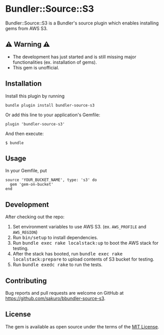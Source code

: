 # Bundler::Source::S3

Bundler::Source::S3 is a Bundler's source plugin which enables installing gems from AWS S3.

## :warning: Warning :warning:

* The development has just started and is still missing major functionalities (ex. installation of gems).
* This gem is unofficial.

## Installation

Install this plugin by running

```
bundle plugin install bundler-source-s3
```

Or add this line to your application's Gemfile:

```
plugin 'bundler-source-s3'
```

And then execute:

```
$ bundle
```

## Usage

In your Gemfile, put

```
source 'YOUR_BUCKET_NAME', type: 's3' do
  gem 'gem-on-bucket'
end
```

## Development

After checking out the repo:

1. Set environment variables to use AWS S3. (ex. `AWS_PROFILE` and `AWS_REGION`)
2. Run <kbd>bin/setup</kbd> to install dependencies.
3. Run <kbd>bundle exec rake localstack:up</kbd> to boot the AWS stack for testing.
4. After the stack has booted, run <kbd>bundle exec rake localstack:prepare</kbd> to upload contents of S3 bucket for testing.
5. Run <kbd>bundle exedc rake</kbd> to run the tests.

## Contributing

Bug reports and pull requests are welcome on GitHub at https://github.com/sakuro/bbundler-source-s3.

## License

The gem is available as open source under the terms of the [MIT License](https://opensource.org/licenses/MIT).
